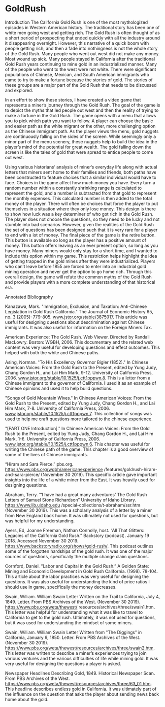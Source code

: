 # GoldRush

Introduction
	The California Gold Rush is one of the most mythologized episodes in Western American history. The traditional story has been one of white men going west and getting rich. The Gold Rush is often thought of as a short period of prospecting that ended quickly with all the industry around it disappearing overnight. However, this narrative of a quick boom with people getting rich, and then a fade into nothingness is not the whole story of the Gold Rush. Many people who went out west did not make any money. Most wound up sick. Many people stayed in California after the traditional Gold Rush years continuing to mine gold in an industrialized manner. Many of the people who went to the west were not white. There were significant populations of Chinese, Mexican, and South American immigrants who came to try to make a fortune because the stories of gold. The stories of these groups are a major part of the Gold Rush that needs to be discussed and explored.
  
In an effort to show these stories, I have created a video game that represents a miner’s journey through the Gold Rush. The goal of the game is to depict the myths that led people out west and then the reality of trying to make a fortune in the Gold Rush. The game opens with a menu that allows you to pick which path you want to follow. A player can choose the basic and easier path as the white migrant or the other, more challenging option as the Chinese immigrant path. As the player views the menu, gold nuggets are continuously falling on the sides of the screen. While seemingly only a minor part of the menu scenery, these nuggets help to build the idea in the player’s mind of the potential for great wealth. The gold falling down the screen is like the tales of gold that were spread to entice people to come out west. 

Using various historians’ analysis of miner’s everyday life along with actual letters that miners sent home to their families and friends, both paths have been constructed to feature choices that a similar individual would have to face. Choices in the game affect how much money you have. Every turn a random number within a constantly shrinking range is calculated to represent the gold, and a number is subtracted from that gold to represent the monthly expenses. This calculated number is then added to the total money of the player. There will often be choices that force the player to put themselves in a situation where they only lose money. This design is there to show how luck was a key determiner of who got rich in the Gold Rush. The player does not choose the questions, so they need to be lucky and not stumble into bad scenarios. However, given the realities of the Gold Rush the set of questions has been designed such that it is very rare for a player to end with a lot of money.
The final piece of the game is the retire button. This button is available so long as the player has a positive amount of money. This button offers leaving as an ever present option, so long as you have money. Many miners would only stay for a short time, and I wanted to include this option within my game. This restriction helps highlight the idea of getting trapped in the gold mines after they were industrialized. Players who can’t leave before 1855 are forced to enter into an industrial gold mining operation and never get the option to go home rich. Through this overall design, the game will refute the common myths of the Gold Rush and provide players with a more complete understanding of that historical era. 

Annotated Bibliography

Kanazawa, Mark. "Immigration, Exclusion, and Taxation: Anti-Chinese Legislation in Gold Rush California." The Journal of Economic History 65, no. 3 (2005): 779-805. www.jstor.org/stable/3875017. This article was useful for designing questions about descrimination against Chinese immigrants. It was also useful for information on the Foreign Miners Tax.

American Experience: The Gold Rush. Web Viewer. Directed by Randall MacLowry. Boston: WGBH, 2006. This documentary and the related web content was very useful for developing questions and effect outcomes. This helped with both the white and Chinese paths.

Asing, Norman. "To His Excellency Governor Bigler (1852)." In Chinese American Voices: From the Gold Rush to the Present, edited by Yung Judy, Chang Gordon H., and Lai Him Mark, 9-12. University of California Press, 2006. www.jstor.org/stable/10.1525/j.ctt1pppwn.8. This is a letter from a Chinese immigrant to the governor of California. I used it as an example of Chinese opinions and used it to help build questions.

"Songs of Gold Mountain Wives." In Chinese American Voices: From the Gold Rush to the Present, edited by Yung Judy, Chang Gordon H., and Lai Him Mark, 7-8. University of California Press, 2006. www.jstor.org/stable/10.1525/j.ctt1pppwn.7. This collection of songs was used to help me craft questions more tailored to the chinese experience.

"[PART ONE Introduction]." In Chinese American Voices: From the Gold Rush to the Present, edited by Yung Judy, Chang Gordon H., and Lai Him Mark, 1-6. University of California Press, 2006. www.jstor.org/stable/10.1525/j.ctt1pppwn.6. This chapter was useful for writing the Chinese path of the game. This chapter is a good overview of some of the lives of Chinese immigrants.

“Hiram and Sara Pierce.” pbs.org. https://www.pbs.org/wgbh/americanexperience /features/goldrush-hiram-and-sara-pierce/  (November 30 2019). This specific article gave important insights into the life of a white miner from the East. It was heavily used for designing questions.

Abraham, Terry. “‘I have had a great many adventures’ The Gold Rush Letters of Samuel Stone Richardson” University of Idaho Library. https://www.lib.uidaho.edu /special-collections/t-abraham/ssr.htm (November 30 2019). This was a scholarly analysis of a letter by a miner from New England back home. It was ultimately not used for questions, but was helpful for my understanding.

Ayers, Ed, Joanne Freeman, Nathan Connolly, host. “All That Glitters: Legacies of the California Gold Rush.” Backstory (podcast). January 19 2018. Accessed November 30 2019. https://www.backstoryradio.org/shows/gold-rush/. This podcast outlines some of the forgotten hardships of the gold rush. It was one of the major sources of questions, specifically the multiple change claim questions.

Cornford, Daniel. “Labor and Capital in the Gold Rush.” A Golden State: Mining and Economic Development in Gold Rush California. (1999). 78-104. This article about the labor practices was very useful for designing the questions. It was also useful for understanding the kind of price ratios I should use in game, specifically the money decreases. 

Swain, William. William Swain Letter Written on the Trail to California, July 4, 1849. Letter. From PBS Archives of the West. (November 30 2019). https://www.pbs.org/weta/thewest/ resources/archives/three/swain1.htm. This letter was helpful for understanding what it was like to travel to California to get to the gold rush. Ultimately, it was not used for questions, but it was used for understanding the mindset of some miners.

Swain, William. William Swain Letter Written from "The Diggings" in California, January 6, 1850. Letter. From PBS Archives of the West. (November 30 2019). https://www.pbs.org/weta/thewest/resources/archives/three/swain2.htm. This letter was written to describe a miner’s experiences trying to join various ventures and the various difficulties of life while mining gold. It was very useful for designing the questions a player is asked.

Newspaper Headlines Describing Gold, 1849. Historical Newspaper Scan. From PBS Archives of the West. https://www.pbs.org/weta/thewest/resources/archives/three/63_01.htm. This headline describes endless gold in California. It was ultimately part of the influence on the question that asks the player about sending news back home about the gold. 
